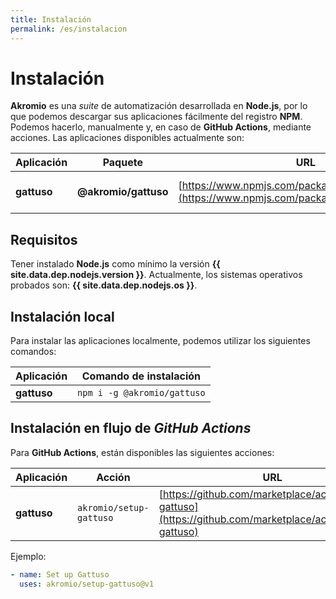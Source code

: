 ```yaml
---
title: Instalación
permalink: /es/instalacion
---
```


# Instalación

**Akromio** es una *suite* de automatización desarrollada en **Node.js**, por lo que podemos descargar sus aplicaciones fácilmente del registro **NPM**.
Podemos hacerlo, manualmente y, en caso de **GitHub Actions**, mediante acciones.
Las aplicaciones disponibles actualmente son:

Aplicación | Paquete | URL | Descripción
-- | -- | -- | --
**gattuso** | **@akromio/gattuso** | [https://www.npmjs.com/package/@akromio/gattuso](https://www.npmjs.com/package/@akromio/gattuso) | Automatización de propósito general.

## Requisitos

Tener instalado **Node.js** como mínimo la versión **{{ site.data.dep.nodejs.version }}**.
Actualmente, los sistemas operativos probados son: **{{ site.data.dep.nodejs.os }}**.

## Instalación local

Para instalar las aplicaciones localmente, podemos utilizar los siguientes comandos:

Aplicación | Comando de instalación
-- | --
**gattuso** | `npm i -g @akromio/gattuso`

## Instalación  en flujo de *GitHub Actions*

Para **GitHub Actions**, están disponibles las siguientes acciones:

Aplicación | Acción | URL
-- | -- | --
**gattuso** | `akromio/setup-gattuso` | [https://github.com/marketplace/actions/setup-gattuso](https://github.com/marketplace/actions/setup-gattuso)

Ejemplo:

```yaml
- name: Set up Gattuso
  uses: akromio/setup-gattuso@v1
```
